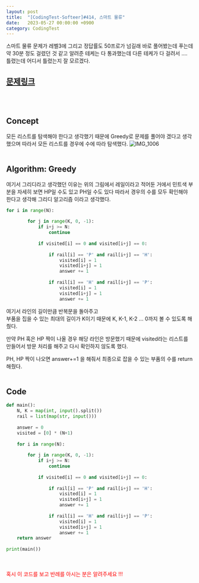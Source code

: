 ```yaml
---
layout: post
title:  "[CodingTest-Softeer]#414, 스마트 물류" 
date:   2023-05-27 00:00:00 +0900
category: CodingTest
---
```



스마트 물류 문제가 레벨3에 그리고 정답률도 50프로가 넘길래 바로 풀어봤는데 푸는데 약 30분 정도 걸렸던 것 같고 알려준 테케는 다 통과했는데 
다른 테케가 다 걸려서 .... 틀렸는데 어디서 틀렸는지 잘 모르겠다. 

## [문제링크](https://softeer.ai/practice/info.do?idx=1&eid=414)


<br>
<br>

## Concept
모든 리스트를 탐색해야 한다고 생각했기 때문에 Greedy로 문제를 풀어야 겠다고 생각했으며 따라서 모든 리스트를 경우에 수에 따라 탐색했다. 
![IMG_1006](https://github.com/Sunjung-Dev/sunjung-dev.github.io/assets/76513889/16914625-409e-407a-9a46-13539ec97fcb)
<br>
<br>

## Algorithm: Greedy 
여기서 그리디라고 생각했던 이유는 위의 그림에서 레일이라고 적어둔 거에서 민트색 부분을 자세히 보면 HP일 수도 있고 PH일 수도 있다 따라서 경우의 수를 모두 확인해야 한다고 생각해 그리디 알고리즘 이라고 생각했다. 


```py
for i in range(N):
 
        for j in range(K, 0, -1):
            if i+j >= N:
                continue
 
            if visited[i] == 0 and visited[i+j] == 0:
 
                if rail[i] == 'P' and rail[i+j] == 'H':
                    visited[i] = 1
                    visited[i+j] = 1
                    answer += 1
 
                if rail[i] == 'H' and rail[i+j] == 'P':
                    visited[i] = 1
                    visited[i+j] = 1
                    answer += 1
```
여기서 라인의 길이만큼 반복문을 돌아주고 <br>
부품을 집을 수 있는 최대의 길이가 K이기 때문에 K, K-1, K-2 ... 0까지 볼 수 있도록 해줬다. 

만약 PH 혹은 HP 짝이 나올 경우 해당 라인은 방문했기 때문에 visited라는 리스트를 만들어서 방문 처리를 해주고 다시 확인하지 않도록 했다. 

PH, HP 짝이 나오면 answer+=1 을 해줘서 최종으로 잡을 수 있는 부품의 수를 return 해줬다. 
<br>
<br>


## Code

```py
def main():
    N, K = map(int, input().split())
    rail = list(map(str, input()))
 
    answer = 0
    visited = [0] * (N+1)
 
    for i in range(N):
 
        for j in range(K, 0, -1):
            if i+j >= N:
                continue
 
            if visited[i] == 0 and visited[i+j] == 0:
 
                if rail[i] == 'P' and rail[i+j] == 'H':
                    visited[i] = 1
                    visited[i+j] = 1
                    answer += 1
 
                if rail[i] == 'H' and rail[i+j] == 'P':
                    visited[i] = 1
                    visited[i+j] = 1
                    answer += 1
    return answer
 
print(main())
```

<br>
<br>
<span style='color:red'>혹시 이 코드를 보고 반례를 아시는 분은 알려주세요 !!! </span>
